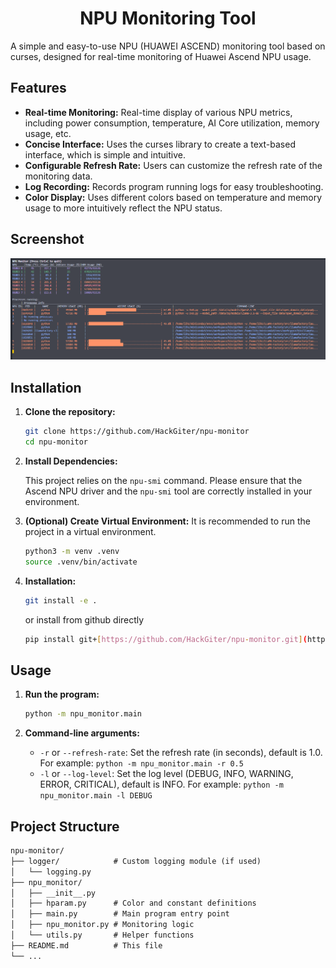 <h1 align="center">NPU Monitoring Tool</h1>

A simple and easy-to-use NPU (HUAWEI ASCEND) monitoring tool based on curses, designed for real-time monitoring of Huawei Ascend NPU usage.

## Features

*   **Real-time Monitoring:** Real-time display of various NPU metrics, including power consumption, temperature, AI Core utilization, memory usage, etc.
*   **Concise Interface:** Uses the curses library to create a text-based interface, which is simple and intuitive.
*   **Configurable Refresh Rate:** Users can customize the refresh rate of the monitoring data.
*   **Log Recording:** Records program running logs for easy troubleshooting.
*   **Color Display:** Uses different colors based on temperature and memory usage to more intuitively reflect the NPU status.

## Screenshot
![Screenshot](images/screeshot.png)

## Installation

1.  **Clone the repository:**

    ```bash
    git clone https://github.com/HackGiter/npu-monitor
    cd npu-monitor
    ```

2.  **Install Dependencies:**

    This project relies on the `npu-smi` command. Please ensure that the Ascend NPU driver and the `npu-smi` tool are correctly installed in your environment.

3. **(Optional) Create Virtual Environment:**
    It is recommended to run the project in a virtual environment.
    ```bash
    python3 -m venv .venv
    source .venv/bin/activate
    ```
4. **Installation:**

    ```bash
    git install -e .
    ```
    or install from github directly
    ```bash
    pip install git+[https://github.com/HackGiter/npu-monitor.git](https://github.com/HackGiter/npu-monitor.git)
    ```

## Usage

1.  **Run the program:**

    ```bash
    python -m npu_monitor.main
    ```

2.  **Command-line arguments:**

    *   `-r` or `--refresh-rate`: Set the refresh rate (in seconds), default is 1.0. For example: `python -m npu_monitor.main -r 0.5`
    *   `-l` or `--log-level`: Set the log level (DEBUG, INFO, WARNING, ERROR, CRITICAL), default is INFO. For example: `python -m npu_monitor.main -l DEBUG`

## Project Structure
```markdown
npu-monitor/
├── logger/            # Custom logging module (if used)
│   └── logging.py
├── npu_monitor/
│   ├── __init__.py
│   ├── hparam.py      # Color and constant definitions
│   ├── main.py        # Main program entry point
│   ├── npu_monitor.py # Monitoring logic
│   └── utils.py       # Helper functions
├── README.md          # This file
└── ...
```